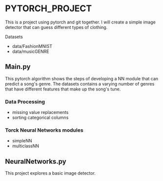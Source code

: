 # PYTORCH_PROJECT
This is a project using pytorch and git together. I will create a simple image detector that can guess different types of clothing.

Datasets

- data/FashionMNIST
- data/musicGENRE

## Main.py

This pytorch algorithm shows the steps of developing a NN module that can predict a song's genre. The datasets contains a varying number of genres that have different features that make up the song's tune.

### Data Processing

- missing value replacements
- sorting categorical columns

### Torck Neural Networks modules 

- simpleNN
- multiclassNN

## NeuralNetworks.py

This project explores a basic image detector. 


